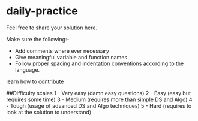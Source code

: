 # daily-practice

Feel free to share your solution here.

Make sure the following:-
- Add comments where ever necessary
- Give meaningful variable and function names 
- Follow proper spacing and indentation conventions according to the language.

learn how to [contribute](https://www.youtube.com/watch?v=HbSjyU2vf6Y)

##Difficulty scales
1 - Very easy (damn easy questions)
2 - Easy (easy but requires some time)
3 - Medium (requires more than simple DS and Algo)
4 - Tough (usage of advanced DS and Algo techniques)
5 - Hard (requires to look at the solution to understand)